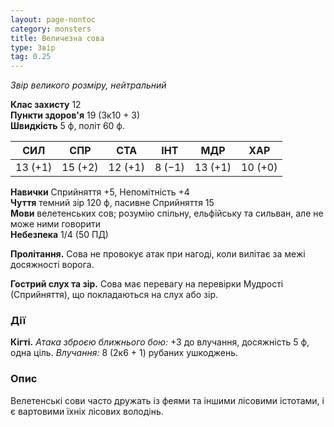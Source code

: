 ```yaml
---
layout: page-nontoc
category: monsters
title: Величезна сова
type: Звір
tag: 0.25
---
```


_Звір великого розміру, нейтральний_

**Клас захисту** 12    
**Пункти здоров'я** 19 (3к10 + 3)    
**Швидкість** 5 ф, політ 60 ф.

| СИЛ     | СПР     | СТА     | ІНТ    | МДР     | ХАР     |
| ------- | ------- | ------- | ------ | ------- | ------- |
| 13 (+1) | 15 (+2) | 12 (+1) | 8 (−1) | 13 (+1) | 10 (+0) |

**Навички** Сприйняття +5, Непомітність +4    
**Чуття** темний зір 120 ф, пасивне Сприйняття 15    
**Мови** велетенських сов; розумію спільну, ельфійську та сильван, але не може ними говорити    
**Небезпека** 1/4 (50 ПД)

**Пролітання.** Сова не провокує атак при нагоді, коли вилітає за межі досяжності ворога.    

**Гострий слух та зір.** Сова має перевагу на перевірки Мудрості (Сприйняття), що покладаються на слух або зір.

### Дії
**Кігті.** _Атака зброєю ближнього бою:_ +3 до влучання, досяжність 5 ф, одна ціль. _Влучання:_ 8 (2к6 + 1) рубаних ушкоджень.

### Опис
Велетенські сови часто дружать із феями та іншими лісовими істотами, і є вартовими їхніх лісових володінь. 
